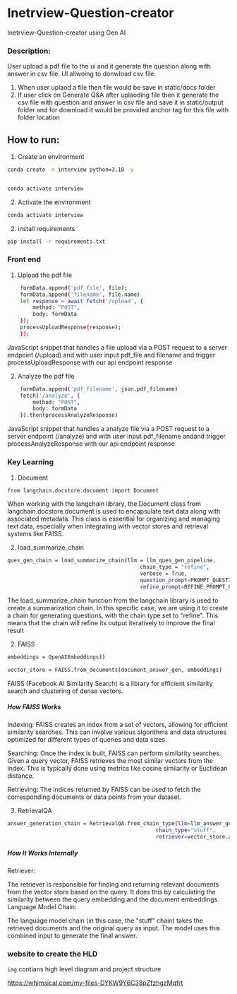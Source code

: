 # Inetrview-Question-creator
Inetrview-Question-creator using Gen AI

### Description:

User upload a pdf file to the ui and it generate the question along with answer in csv file. UI allwoing to donwload csv file.

1. When user uplaod a file then file would be save in static/docs folder
2. If user click on Generate Q&A after uplaoding file then it generate the csv file with question and answer in csv file and save it in static/output folder and for download it would be provided anchor tag for this file with folder location


## How to run:

1. Create an environment

```bash
conda create -n interview python=3.10 -y


conda activate interview

```

2. Activate the environment

```bash
conda activate interview
```


2. install requirements

```bash
pip install -r requirements.txt
```

### Front end
1. Upload the pdf file

```bash
    formData.append('pdf_file', file);
    formData.append('filename', file.name)
    let response = await fetch('/upload', {
        method: "POST",
        body: formData                
    });                
    processUploadResponse(response);  
    });
```
JavaScript snippet that handles a file upload via a POST request to a server endpoint (/upload) and with user input pdf_file and filename and trigger processUploadResponse with our api endpoint response

2. Analyze the pdf file

```bash
    formData.append('pdf_filename', json.pdf_filename)
    fetch('/analyze', {
        method: "POST",
        body: formData                
    }).then(processAnalyzeResponse)
```
JavaScript snippet that handles a analyze file via a POST request to a server endpoint (/analyze) and with user input pdf_filename andand trigger processAnalyzeResponse with our api endpoint response


### Key Learning

1. Document 
```bash
from langchain.docstore.document import Document
```
When working with the langchain library, the Document class from langchain.docstore.document is used to encapsulate text data along with associated metadata. This class is essential for organizing and managing text data, especially when integrating with vector stores and retrieval systems like FAISS.

2. load_summarize_chain
```bash
ques_gen_chain = load_summarize_chain(llm = llm_ques_gen_pipeline, 
                                          chain_type = "refine", 
                                          verbose = True, 
                                          question_prompt=PROMPT_QUESTION, 
                                          refine_prompt=REFINE_PROMPT_QUESTION)
```
The load_summarize_chain function from the langchain library is used to create a summarization chain. In this specific case, we are using it to create a chain for generating questions, with the chain type set to "refine". This means that the chain will refine its output iteratively to improve the final result

2. FAISS
```bash
embeddings = OpenAIEmbeddings()

vector_store = FAISS.from_documents(document_answer_gen, embeddings)
```
FAISS (Facebook AI Similarity Search) is a library for efficient similarity search and clustering of dense vectors.

##### How FAISS Works

Indexing: FAISS creates an index from a set of vectors, allowing for efficient similarity searches. This can involve various algorithms and data structures optimized for different types of queries and data sizes.

Searching: Once the index is built, FAISS can perform similarity searches. Given a query vector, FAISS retrieves the most similar vectors from the index. This is typically done using metrics like cosine similarity or Euclidean distance.

Retrieving: The indices returned by FAISS can be used to fetch the corresponding documents or data points from your dataset.


3. RetrievalQA

```bash
answer_generation_chain = RetrievalQA.from_chain_type(llm=llm_answer_gen, 
                                               chain_type="stuff", 
                                               retriever=vector_store.as_retriever())
```
##### How It Works Internally
Retriever:

The retriever is responsible for finding and returning relevant documents from the vector store based on the query.
It does this by calculating the similarity between the query embedding and the document embeddings.
Language Model Chain:

The language model chain (in this case, the "stuff" chain) takes the retrieved documents and the original query as input.
The model uses this combined input to generate the final answer.



### website to create the HLD

```img``` contians high level diagram and project structure

https://whimsical.com/my-files-DYKW9Y6C38pZfzhgzMqfrt

